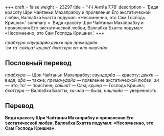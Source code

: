 +++
draft = false
weight = 23297
title = 'ЧЧ Антйа 7.78'
description = 'Видя красоту Шри Чайтаньи Махапрабху и проявления Его экстатической любви, Валлабха Бхатта подумал: «Несомненно, это Сам Господь Кришна».'
summary = 'Видя красоту Шри Чайтаньи Махапрабху и проявления Его экстатической любви, Валлабха Бхатта подумал: «Несомненно, это Сам Господь Кришна».'
+++

_прабхура саундарйа декхи а̄ра премодайа  
‘эи та’ са̄кша̄т кр̣шн̣а’ бхат̣т̣ера ха-ила ниш́чайа_

## Пословный перевод

_прабхура_ — Шри Чайтаньи Махапрабху; _саундарйа_ — красоту; _декхи_ — видя; _а̄ра_ — также; _према_\-_удайа_ — появление экстатической любви; _эи_ — это; _та’_ — поистине; _са̄кша̄т_ — Сам; _кр̣шн̣а_ — Господь Кришна; _бхат̣т̣ера_ — Валлабхи Бхатты; _ха_\-_ила_ — была; _ниш́чайа_ — уверенность.

## Перевод

**Видя красоту Шри Чайтаньи Махапрабху и проявления Его экстатической любви, Валлабха Бхатта подумал: «Несомненно, это Сам Господь Кришна».**
